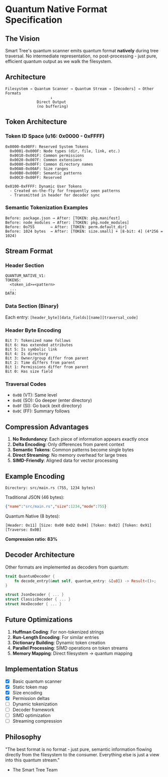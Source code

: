 # Quantum Native Format Specification

## The Vision

Smart Tree's quantum scanner emits quantum format **natively** during tree traversal. No intermediate representation, no post-processing - just pure, efficient quantum output as we walk the filesystem.

## Architecture

```
Filesystem → Quantum Scanner → Quantum Stream → [Decoders] → Other Formats
                    ↓
              Direct Output
              (no buffering)
```

## Token Architecture

### Token ID Space (u16: 0x0000 - 0xFFFF)

```
0x0000-0x00FF: Reserved System Tokens
  0x0001-0x000F: Node types (dir, file, link, etc.)
  0x0010-0x001F: Common permissions
  0x0020-0x007F: Common extensions
  0x0080-0x00FF: Common directory names
  0x00A0-0x00AF: Size ranges
  0x00B0-0x00BF: Semantic patterns
  0x00C0-0x00FF: Reserved

0x0100-0xFFFF: Dynamic User Tokens
  - Created on-the-fly for frequently seen patterns
  - Transmitted in header for decoder sync
```

### Semantic Tokenization Examples

```
Before: package.json → After: [TOKEN: pkg.manifest]
Before: node_modules → After: [TOKEN: pkg.node_modules]
Before: 0o755       → After: [TOKEN: perm.default_dir]
Before: 1024 bytes  → After: [TOKEN: size.small] + [8-bit: 4] (4*256 = 1024)
```

## Stream Format

### Header Section
```
QUANTUM_NATIVE_V1:
TOKENS:
  <token_id>=<pattern>
  ...
DATA:
```

### Data Section (Binary)
Each entry: `[header_byte][data_fields][name][traversal_code]`

### Header Byte Encoding
```
Bit 7: Tokenized name follows
Bit 6: Has extended attributes
Bit 5: Is symbolic link
Bit 4: Is directory
Bit 3: Owner/group differ from parent
Bit 2: Time differs from parent
Bit 1: Permissions differ from parent
Bit 0: Has size field
```

### Traversal Codes
- `0x0B` (VT): Same level
- `0x0E` (SO): Go deeper (enter directory)
- `0x0F` (SI): Go back (exit directory)
- `0x0C` (FF): Summary follows

## Compression Advantages

1. **No Redundancy**: Each piece of information appears exactly once
2. **Delta Encoding**: Only differences from parent context
3. **Semantic Tokens**: Common patterns become single bytes
4. **Direct Streaming**: No memory overhead for large trees
5. **SIMD-Friendly**: Aligned data for vector processing

## Example Encoding

```
Directory: src/main.rs (755, 1234 bytes)
```

Traditional JSON (46 bytes):
```json
{"name":"src/main.rs","size":1234,"mode":755}
```

Quantum Native (8 bytes):
```
[Header: 0x11] [Size: 0x00 0xD2 0x04] [Token: 0x82] [Token: 0x91] [Traverse: 0x0B]
```

**Compression ratio: 83%**

## Decoder Architecture

Other formats are implemented as decoders from quantum:

```rust
trait QuantumDecoder {
    fn decode_entry(&mut self, quantum_entry: &[u8]) -> Result<()>;
}

struct JsonDecoder { ... }
struct ClassicDecoder { ... }
struct HexDecoder { ... }
```

## Future Optimizations

1. **Huffman Coding**: For non-tokenized strings
2. **Run-Length Encoding**: For similar entries
3. **Dictionary Building**: Dynamic token creation
4. **Parallel Processing**: SIMD operations on token streams
5. **Memory Mapping**: Direct filesystem → quantum mapping

## Implementation Status

- [x] Basic quantum scanner
- [x] Static token map
- [x] Size encoding
- [x] Permission deltas
- [ ] Dynamic tokenization
- [ ] Decoder framework
- [ ] SIMD optimization
- [ ] Streaming compression

## Philosophy

"The best format is no format - just pure, semantic information flowing directly from the filesystem to the consumer. Everything else is just a view into this quantum stream."

- The Smart Tree Team